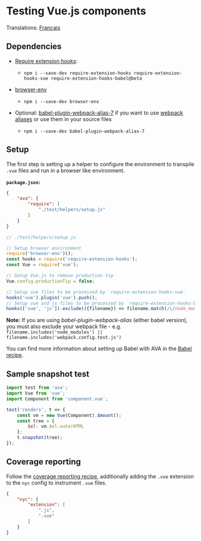 # Testing Vue.js components

Translations: [Français](https://github.com/avajs/ava-docs/blob/master/fr_FR/docs/recipes/vue.md)

## Dependencies

- [Require extension hooks](https://github.com/jackmellis/require-extension-hooks):
	- `npm i --save-dev require-extension-hooks require-extension-hooks-vue require-extension-hooks-babel@beta`

- [browser-env](browser-testing.md)
	- `npm i --save-dev browser-env`

- Optional: [babel-plugin-webpack-alias-7](https://github.com/shortminds/babel-plugin-webpack-alias-7) if you want to use [webpack aliases](https://webpack.js.org/configuration/resolve/#resolve-alias) or use them in your source files
	- `npm i --save-dev babel-plugin-webpack-alias-7`

## Setup

The first step is setting up a helper to configure the environment to transpile `.vue` files and run in a browser like environment.

**`package.json`:**

```json
{
	"ava": {
		"require": [
			"./test/helpers/setup.js"
		]
	}
}
```

```js
// ./test/helpers/setup.js

// Setup browser environment
require('browser-env')();
const hooks = require('require-extension-hooks');
const Vue = require('vue');

// Setup Vue.js to remove production tip
Vue.config.productionTip = false;

// Setup vue files to be processed by `require-extension-hooks-vue`
hooks('vue').plugin('vue').push();
// Setup vue and js files to be processed by `require-extension-hooks-babel`
hooks(['vue', 'js']).exclude(({filename}) => filename.match(/\/node_modules\//)).plugin('babel').push();
```

**Note:** If you are using _babel-plugin-webpack-alias_ (either babel version), you must also exclude your webpack file - e.g. `filename.includes('node_modules') || filename.includes('webpack.config.test.js')`

You can find more information about setting up Babel with AVA in the [Babel recipe](babel.md).

## Sample snapshot test

```js
import test from 'ava';
import Vue from 'vue';
import Component from 'component.vue';

test('renders', t => {
	const vm = new Vue(Component).$mount();
	const tree = {
		$el: vm.$el.outerHTML
	};
	t.snapshot(tree);
});
```

## Coverage reporting

Follow the [coverage reporting recipe](code-coverage.md), additionally adding the `.vue` extension to the `nyc` config to instrument `.vue` files.

```json
{
	"nyc": {
		"extension": [
			".js",
			".vue"
		]
	}
}
```
